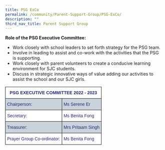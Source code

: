 ```yaml
---
title: PSG ExCo
permalink: /community/Parent-Support-Group/PSG-ExCo/
description: ""
third_nav_title: Parent Support Group
---
```

**Role of the PSG Executive Committee:**  

*   Work closely with school leaders to set forth strategy for the PSG team.
*   Involve in leading to assist and co-work with the activities that the PSG is supporting.
*   Work closely with parent volunteers to create a conducive learning environment for SJC students.
*   Discuss in strategic innovative ways of value adding our activities to assist the school and our SJC girls.

<style type="text/css">
.tg  {border-collapse:collapse;border-spacing:0;}
.tg td{border-color:black;border-style:solid;border-width:1px;font-family:Arial, sans-serif;font-size:14px;
  overflow:hidden;padding:10px 5px;word-break:normal;}
.tg th{border-color:black;border-style:solid;border-width:1px;font-family:Arial, sans-serif;font-size:14px;
  font-weight:normal;overflow:hidden;padding:10px 5px;word-break:normal;}
.tg .tg-2n9k{background-color:#FFF;color:#262877;text-align:left;vertical-align:top}
.tg .tg-pzpx{background-color:#FFF;color:#262877;font-weight:bold;text-align:center;vertical-align:top}
.tg .tg-ftj8{background-color:#CAD2DB;color:#262877;text-align:left;vertical-align:top}
</style>
<table class="tg">
<thead>
  <tr>
    <th class="tg-pzpx" colspan="2">PSG EXECUTIVE COMMITTEE 2022 - 2023</th>
  </tr>
</thead>
<tbody>
  <tr>
    <td class="tg-ftj8"> Chairperson: </td>
    <td class="tg-ftj8"> Ms Serene Er</td>
  </tr>
  <tr>
    <td class="tg-2n9k"> Secretary:</td>
    <td class="tg-2n9k"> Ms Benita Fong</td>
  </tr>
  <tr>
    <td class="tg-ftj8"> Treasurer:</td>
    <td class="tg-ftj8"> Mrs Pritaam Singh</td>
  </tr>
  <tr>
    <td class="tg-2n9k"> Prayer Group Co-ordinator:</td>
    <td class="tg-2n9k"> Ms Benita Fong</td>
  </tr>
</tbody>
</table>